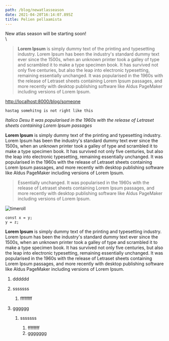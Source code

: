```yaml
---
path: /blog/newatlasseason
date: 2021-04-20T16:14:07.895Z
title: Pelien pellaamista
---
```

New atlas season will be starting soon! \
\

<!--StartFragment-->

> **Lorem Ipsum** is simply dummy text of the printing and typesetting industry. Lorem Ipsum has been the industry's standard dummy text ever since the 1500s, when an unknown printer took a galley of type and scrambled it to make a type specimen book. It has survived not only five centuries, but also the leap into electronic typesetting, remaining essentially unchanged. It was popularised in the 1960s with the release of Letraset sheets containing Lorem Ipsum passages, and more recently with desktop publishing software like Aldus PageMaker including versions of Lorem Ipsum.

<!--EndFragment-->

<http://localhost:8000/blog/someone>

`hastag somehitng is not right like this`

*Italico Desu  It was popularised in the 1960s with the release of Letraset sheets containing Lorem Ipsum passages*

**Lorem Ipsum** is simply dummy text of the printing and typesetting industry. Lorem Ipsum has been the industry's standard dummy text ever since the 1500s, when an unknown printer took a galley of type and scrambled it to make a type specimen book. It has survived not only five centuries, but also the leap into electronic typesetting, remaining essentially unchanged. It was popularised in the 1960s with the release of Letraset sheets containing Lorem Ipsum passages, and more recently with desktop publishing software like Aldus PageMaker including versions of Lorem Ipsum.

> Essentially unchanged. It was popularised in the 1960s with the release of Letraset sheets containing Lorem Ipsum passages, and more recently with desktop publishing software like Aldus PageMaker including versions of Lorem Ipsum.

![timeroll](assets/role-healer.png "TimeRolling")

```
const x = y; 
y = z;
```

**Lorem Ipsum** is simply dummy text of the printing and typesetting industry. Lorem Ipsum has been the industry's standard dummy text ever since the 1500s, when an unknown printer took a galley of type and scrambled it to make a type specimen book. It has survived not only five centuries, but also the leap into electronic typesetting, remaining essentially unchanged. It was popularised in the 1960s with the release of Letraset sheets containing Lorem Ipsum passages, and more recently with desktop publishing software like Aldus PageMaker including versions of Lorem Ipsum.

1. dddddd
2. sssssss

   1. ffffffff
3. gggggg

   1. sssssss

      1. ffffffff
      2. ggggggg